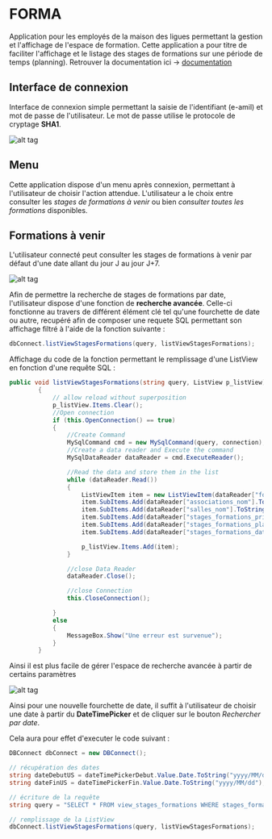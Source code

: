 # FORMA
Application pour les employés de la maison des ligues permettant la gestion et l'affichage de l'espace de formation.
Cette application a pour titre de faciliter l'affichage et le listage des stages de formations sur une période de temps (planning).
Retrouver la documentation ici -> [documentation](http://www.francois-garcia.ws/csharp_doc/)

## Interface de connexion

Interface de connexion simple permettant la saisie de l'identifiant (e-amil) et mot de passe de l'utilisateur.
Le mot de passe utilise le protocole de cryptage **SHA1**.

![alt tag](https://i.gyazo.com/9a1a95c353b1f812ae2138d7180e8af9.png)

## Menu

Cette application dispose d'un menu après connexion, permettant à l'utilisateur de choisir l'action attendue.
L'utilisateur a le choix entre consulter les *stages de formations à venir* ou bien *consulter toutes les formations* disponibles.

## Formations à venir

L'utilisateur connecté peut consulter les stages de formations à venir par défaut d'une date allant du jour J au jour J+7.

![alt tag](https://i.gyazo.com/2655c347ef2f0c10ae110add482ba72d.png)

Afin de permettre la recherche de stages de formations par date, l'utilisateur dispose d'une fonction de **recherche avancée**.
Celle-ci fonctionne au travers de différent élément clé tel qu'une fourchette de date ou autre, recupéré afin de composer une requete SQL permettant son affichage filtré à l'aide de la fonction suivante : 

``` c#
dbConnect.listViewStagesFormations(query, listViewStagesFormations);
```

Affichage du code de la fonction permettant le remplissage d'une ListView en fonction d'une requête SQL : 
``` c#
public void listViewStagesFormations(string query, ListView p_listView)
        {
            // allow reload without superposition
            p_listView.Items.Clear();
            //Open connection
            if (this.OpenConnection() == true)
            {
                //Create Command
                MySqlCommand cmd = new MySqlCommand(query, connection);
                //Create a data reader and Execute the command
                MySqlDataReader dataReader = cmd.ExecuteReader();

                //Read the data and store them in the list
                while (dataReader.Read())
                {
                    ListViewItem item = new ListViewItem(dataReader["formations_intitule"].ToString());
                    item.SubItems.Add(dataReader["associations_nom"].ToString());
                    item.SubItems.Add(dataReader["salles_nom"].ToString());
                    item.SubItems.Add(dataReader["stages_formations_prix"].ToString());
                    item.SubItems.Add(dataReader["stages_formations_placeRestantes"].ToString());
                    item.SubItems.Add(dataReader["stages_formations_date"].ToString());

                    p_listView.Items.Add(item);
                }

                //close Data Reader
                dataReader.Close();

                //close Connection
                this.CloseConnection();

            }
            else
            {
                MessageBox.Show("Une erreur est survenue");
            }
        }
```

Ainsi il est plus facile de gérer l'espace de recherche avancée à partir de certains paramètres

![alt tag](https://i.gyazo.com/ae008bd2009de43e2a26f25590c07828.png)

Ainsi pour une nouvelle fourchette de date, il suffit à l'utilisateur de choisir une date à partir du **DateTimePicker** et de cliquer sur le bouton *Rechercher par date*.

Cela aura pour effet d'executer le code suivant : 

``` c#
DBConnect dbConnect = new DBConnect();

// récupération des dates 
string dateDebutUS = dateTimePickerDebut.Value.Date.ToString("yyyy/MM/dd");
string dateFinUS = dateTimePickerFin.Value.Date.ToString("yyyy/MM/dd");

// écriture de la requête
string query = "SELECT * FROM view_stages_formations WHERE stages_formations_date >= '" + dateDebutUS + "' AND stages_formations_date <= '" + dateFinUS + "'";

// remplissage de la ListView
dbConnect.listViewStagesFormations(query, listViewStagesFormations);
```
